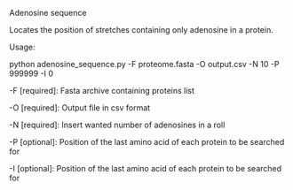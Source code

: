 Adenosine sequence

Locates the position of stretches containing only adenosine in a protein.

Usage:

python adenosine_sequence.py -F proteome.fasta -O output.csv -N 10 -P 999999 -I 0


-F [required]: Fasta archive containing proteins list

-O [required]: Output file in csv format

-N [required]: Insert wanted number of adenosines in a roll

-P [optional]: Position of the last amino acid of each protein to be searched for

-I [optional]: Position of the last amino acid of each protein to be searched for
